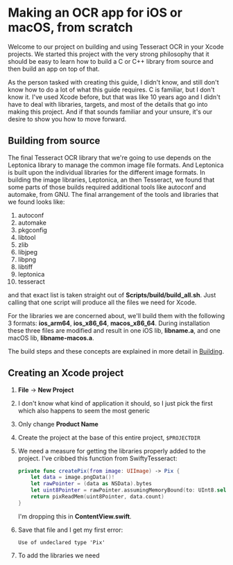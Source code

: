 # Making an OCR app for iOS or macOS, from scratch

Welcome to our project on building and using Tesseract OCR in your Xcode projects.  We started this project with the very strong philosophy that it should be easy to learn how to build a C or C++ library from source and then build an app on top of that.

As the person tasked with creating this guide, I didn't know, and still don't know how to do a lot of what this guide requires.  C is familiar, but I don't know it.  I've used Xcode before, but that was like 10 years ago and I didn't have to deal with libraries, targets, and most of the details that go into making this project.  And if that sounds familiar and your unsure, it's our desire to show you how to move forward.

## Building from source

The final Tesseract OCR library that we're going to use depends on the Leptonica library to manage the common image file formats.  And Leptonica is built upon the individual libraries for the different image formats.  In building the image libraries, Leptonica, an then Tesseract, we found that some parts of those builds required additional tools like autoconf and automake, from GNU.  The final arrangement of the tools and libraries that we found looks like:

1. autoconf
1. automake
1. pkgconfig
1. libtool
1. zlib
1. libjpeg
1. libpng
1. libtiff
1. leptonica
1. tesseract

and that exact list is taken straight out of **Scripts/build/build_all.sh**.  Just calling that one script will produce all the files we need for Xcode.

For the libraries we are concerned about, we'll build them with the following 3 formats: **ios_arm64**, **ios_x86_64**, **macos_x86_64**.  During installation these three files are modified and result in one iOS lib, **libname.a**, and one macOS lib, **libname-macos.a**.

The build steps and these concepts are explained in more detail in [Building](Scripts/README.md#Building).

## Creating an Xcode project

1. **File** &rarr; **New Project**
1. I don't know what kind of application it should, so I just pick the first which also happens to seem the most generic
1. Only change **Product Name**
1. Create the project at the base of this entire project, `$PROJECTDIR`
1. We need a measure for getting the libraries properly added to the project.  I've cribbed this function from SwiftyTesseract:

    ```swift
    private func createPix(from image: UIImage) -> Pix {
        let data = image.pngData()!
        let rawPointer = (data as NSData).bytes
        let uint8Pointer = rawPointer.assumingMemoryBound(to: UInt8.self)
        return pixReadMem(uint8Pointer, data.count)
    }
    ```

    I'm dropping this in **ContentView.swift**.
1. Save that file and I get my first error:

    ```Use of undeclared type 'Pix'```

1. To add the libraries we need 